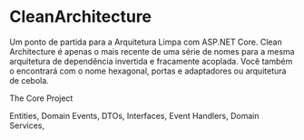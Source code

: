 # CleanArchitecture

Um ponto de partida para a Arquitetura Limpa com ASP.NET Core. Clean Architecture é apenas o mais recente de uma série de nomes para a mesma arquitetura de dependência invertida e fracamente acoplada. Você também o encontrará com o nome hexagonal, portas e adaptadores ou arquitetura de cebola.


The Core Project

Entities, 
Domain Events, 
DTOs, 
Interfaces, 
Event Handlers, 
Domain Services, 

